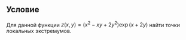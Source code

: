 ## Условие
Для данной функции $z(x,y) = (x^2 - xy + 2y^2)\exp(x + 2y)$ найти точки локальных экстремумов.